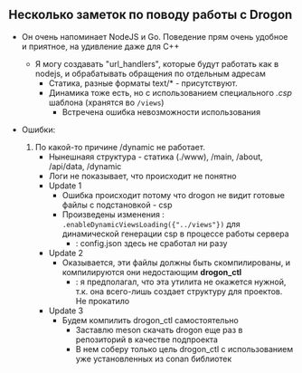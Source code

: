## Несколько заметок по поводу работы с Drogon
+ Он очень напоминает NodeJS и Go. Поведение прям очень удобное и приятное, на удивление даже для C++
    + Я могу создавать "url_handlers", которые будут работать как в nodejs, и обрабатывать обращения по отдельным адресам
        + Статика, разные форматы text/* - присутствуют. 
        + Динамика тоже есть, но с использованием специального *.csp* шаблона (хранятся во `/views`)
            + Встречена ошибка невозможности использования

+ Ошибки:
    1. По какой-то причине /dynamic не работает.
        + Нынешнаяя структура - статика (./www), /main, /about, /api/data, /dynamic
        + Логи не показывает, что происходит не понятно
        + Update 1
            + Ошибка происходит потому что drogon не видит готовые файлы с подстановкой - csp
            + Произведены изменения : `.enableDynamicViewsLoading({"../views"})` для динамической генерации csp в процессе работы сервера
                + : config.json здесь не сработал ни разу
        + Update 2
            + Оказывается, эти файлы должны быть скомпилированы, и компилируются они недостающим **drogon_ctl**
                + : я предполагал, что эта утилита не окажется нужной, т.к. она всего-лишь создает структуру для проектов. Не прокатило
        + Update 3
            + Будем компилить drogon_ctl самостоятельно 
                + Заставлю meson скачать drogon еще раз в репозиторий в качестве подпроекта
                + В нем соберу только цель drogon_ctl с использованием уже установленных из conan библиотек
        
